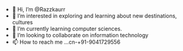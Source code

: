 - 👋 Hi, I’m @Razzkaurr
- 👀 I’m interested in exploring and learning about new destinations, cultures
- 🌱 I’m currently learning computer sciences.
- 💞️ I’m looking to collaborate on information technology
- 📫 How to reach me ...cn-+91-9041729556

<!---
Razzkaurr/Razzkaurr is a ✨ special ✨ repository because its `README.md` (this file) appears on your GitHub profile.
You can click the Preview link to take a look at your changes.
--->
